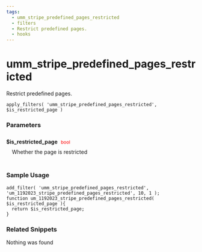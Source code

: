 ```yaml
---
tags: 
  - umm_stripe_predefined_pages_restricted
  - filters
  - Restrict predefined pages.
  - hooks
---
```

# umm\_stripe\_predefined\_pages\_restricted
Restrict predefined pages.
<Badge text="Since 1.0.0" vertical="middle" />
``` php:no-line-numbers
apply_filters( 'umm_stripe_predefined_pages_restricted', $is_restricted_page )
```
<div class='hook-sep'></div>

### Parameters

<div style='padding: 10px 0px 10px;'>
<strong>$is_restricted_page</strong> <span style='color:red;font-size:12px;padding: 0px 5px 0px 5px' >bool</span>
<div style="margin-left:10px;padding: 10px 5px">Whether the page is restricted</div>
</div>
<div class='hook-sep'></div>



### Sample Usage

``` php:no-line-numbers
add_filter( 'umm_stripe_predefined_pages_restricted', 'um_1192023_stripe_predefined_pages_restricted', 10, 1 );
function um_1192023_stripe_predefined_pages_restricted( $is_restricted_page ){
  return $is_restricted_page;
}
```
<div class='hook-sep'></div>



### Related Snippets

Nothing was found

